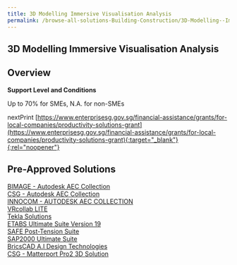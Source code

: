 ```yaml
---
title: 3D Modelling Immersive Visualisation Analysis
permalink: /browse-all-solutions-Building-Construction/3D-Modelling--Immersive-Visualisation-Analysis
---
```


## 3D Modelling Immersive Visualisation Analysis
## Overview

**Support Level and Conditions**

Up to 70% for SMEs, N.A. for non-SMEs

nextPrint
[https://www.enterprisesg.gov.sg/financial-assistance/grants/for-local-companies/productivity-solutions-grant](https://www.enterprisesg.gov.sg/financial-assistance/grants/for-local-companies/productivity-solutions-grant){:target="_blank"}{:rel="noopener"}

## Pre-Approved Solutions

<a href='/productivity-solutions-grant/solutionrepo/solution1212' target='_blank'>BIMAGE - Autodesk AEC Collection</a><br>
<a href='/productivity-solutions-grant/solutionrepo/solution1217' target='_blank'>CSG - Autodesk AEC Collection</a><br>
<a href='/productivity-solutions-grant/solutionrepo/solution1219' target='_blank'>INNOCOM - AUTODESK AEC COLLECTION</a><br>
<a href='/productivity-solutions-grant/solutionrepo/solution1221' target='_blank'>VRcollab LITE</a><br>
<a href='/productivity-solutions-grant/solutionrepo/solution1536' target='_blank'>Tekla Solutions</a><br>
<a href='/productivity-solutions-grant/solutionrepo/solution2403' target='_blank'>ETABS Ultimate Suite Version 19</a><br>
<a href='/productivity-solutions-grant/solutionrepo/solution2458' target='_blank'>SAFE Post-Tension Suite</a><br>
<a href='/productivity-solutions-grant/solutionrepo/solution2480' target='_blank'>SAP2000 Ultimate Suite</a><br>
<a href='/productivity-solutions-grant/solutionrepo/solution2731' target='_blank'>BricsCAD A.I Design Technologies</a><br>
<a href='/productivity-solutions-grant/solutionrepo/solution2880' target='_blank'>CSG - Matterport Pro2 3D Solution</a><br>
